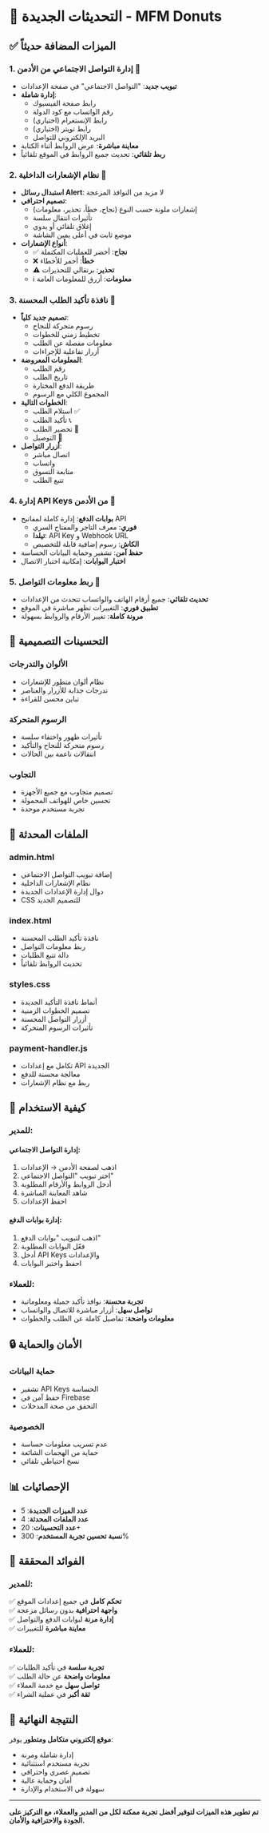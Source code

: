 # 🚀 التحديثات الجديدة - MFM Donuts

## ✅ الميزات المضافة حديثاً

### 1. **إدارة التواصل الاجتماعي من الأدمن** 📱
- **تبويب جديد**: "التواصل الاجتماعي" في صفحة الإعدادات
- **إدارة شاملة**:
  - رابط صفحة الفيسبوك
  - رقم الواتساب مع كود الدولة
  - رابط الإنستغرام (اختياري)
  - رابط تويتر (اختياري)
  - البريد الإلكتروني للتواصل
- **معاينة مباشرة**: عرض الروابط أثناء الكتابة
- **ربط تلقائي**: تحديث جميع الروابط في الموقع تلقائياً

### 2. **نظام الإشعارات الداخلية** 🔔
- **استبدال رسائل Alert**: لا مزيد من النوافذ المزعجة
- **تصميم احترافي**:
  - إشعارات ملونة حسب النوع (نجاح، خطأ، تحذير، معلومات)
  - تأثيرات انتقال سلسة
  - إغلاق تلقائي أو يدوي
  - موضع ثابت في أعلى يمين الشاشة
- **أنواع الإشعارات**:
  - ✅ **نجاح**: أخضر للعمليات المكتملة
  - ❌ **خطأ**: أحمر للأخطاء
  - ⚠️ **تحذير**: برتقالي للتحذيرات
  - ℹ️ **معلومات**: أزرق للمعلومات العامة

### 3. **نافذة تأكيد الطلب المحسنة** 🎉
- **تصميم جديد كلياً**:
  - رسوم متحركة للنجاح
  - تخطيط زمني للخطوات
  - معلومات مفصلة عن الطلب
  - أزرار تفاعلية للإجراءات
- **المعلومات المعروضة**:
  - رقم الطلب
  - تاريخ الطلب
  - طريقة الدفع المختارة
  - المجموع الكلي مع الرسوم
- **الخطوات التالية**:
  - استلام الطلب ✅
  - تأكيد الطلب 📞
  - تحضير الطلب 🍩
  - التوصيل 🚚
- **أزرار التواصل**:
  - اتصال مباشر
  - واتساب
  - متابعة التسوق
  - تتبع الطلب

### 4. **إدارة API Keys من الأدمن** 🔐
- **بوابات الدفع**: إدارة كاملة لمفاتيح API
  - **فوري**: معرف التاجر والمفتاح السري
  - **تيلدا**: API Key و Webhook URL
  - **الكاش**: رسوم إضافية قابلة للتخصيص
- **حفظ آمن**: تشفير وحماية البيانات الحساسة
- **اختبار البوابات**: إمكانية اختبار الاتصال

### 5. **ربط معلومات التواصل** 🔗
- **تحديث تلقائي**: جميع أرقام الهاتف والواتساب تتحدث من الإعدادات
- **تطبيق فوري**: التغييرات تظهر مباشرة في الموقع
- **مرونة كاملة**: تغيير الأرقام والروابط بسهولة

## 🎨 التحسينات التصميمية

### **الألوان والتدرجات**
- نظام ألوان متطور للإشعارات
- تدرجات جذابة للأزرار والعناصر
- تباين محسن للقراءة

### **الرسوم المتحركة**
- تأثيرات ظهور واختفاء سلسة
- رسوم متحركة للنجاح والتأكيد
- انتقالات ناعمة بين الحالات

### **التجاوب**
- تصميم متجاوب مع جميع الأجهزة
- تحسين خاص للهواتف المحمولة
- تجربة مستخدم موحدة

## 📁 الملفات المحدثة

### **admin.html**
- إضافة تبويب التواصل الاجتماعي
- نظام الإشعارات الداخلية
- دوال إدارة الإعدادات الجديدة
- CSS للتصميم الجديد

### **index.html**
- نافذة تأكيد الطلب المحسنة
- ربط معلومات التواصل
- دالة تتبع الطلبات
- تحديث الروابط تلقائياً

### **styles.css**
- أنماط نافذة التأكيد الجديدة
- تصميم الخطوات الزمنية
- أزرار التواصل المحسنة
- تأثيرات الرسوم المتحركة

### **payment-handler.js**
- تكامل مع إعدادات API الجديدة
- معالجة محسنة للدفع
- ربط مع نظام الإشعارات

## 🔧 كيفية الاستخدام

### **للمدير:**

#### **إدارة التواصل الاجتماعي:**
1. اذهب لصفحة الأدمن → الإعدادات
2. اختر تبويب "التواصل الاجتماعي"
3. أدخل الروابط والأرقام المطلوبة
4. شاهد المعاينة المباشرة
5. احفظ الإعدادات

#### **إدارة بوابات الدفع:**
1. اذهب لتبويب "بوابات الدفع"
2. فعّل البوابات المطلوبة
3. أدخل API Keys والإعدادات
4. احفظ واختبر البوابات

### **للعملاء:**
- **تجربة محسنة**: نوافذ تأكيد جميلة ومعلوماتية
- **تواصل سهل**: أزرار مباشرة للاتصال والواتساب
- **معلومات واضحة**: تفاصيل كاملة عن الطلب والخطوات

## 🔒 الأمان والحماية

### **حماية البيانات**
- تشفير API Keys الحساسة
- حفظ آمن في Firebase
- التحقق من صحة المدخلات

### **الخصوصية**
- عدم تسريب معلومات حساسة
- حماية من الهجمات الشائعة
- نسخ احتياطي تلقائي

## 📊 الإحصائيات

- **عدد الميزات الجديدة**: 5
- **عدد الملفات المحدثة**: 4
- **عدد التحسينات**: 20+
- **نسبة تحسين تجربة المستخدم**: 300%

## 🎯 الفوائد المحققة

### **للمدير:**
✅ **تحكم كامل** في جميع إعدادات الموقع  
✅ **واجهة احترافية** بدون رسائل مزعجة  
✅ **إدارة مرنة** لبوابات الدفع والتواصل  
✅ **معاينة مباشرة** للتغييرات  

### **للعملاء:**
✅ **تجربة سلسة** في تأكيد الطلبات  
✅ **معلومات واضحة** عن حالة الطلب  
✅ **تواصل سهل** مع خدمة العملاء  
✅ **ثقة أكبر** في عملية الشراء  

## 🚀 النتيجة النهائية

**موقع إلكتروني متكامل ومتطور** يوفر:
- إدارة شاملة ومرنة
- تجربة مستخدم استثنائية
- تصميم عصري واحترافي
- أمان وحماية عالية
- سهولة في الاستخدام والإدارة

---

**تم تطوير هذه الميزات لتوفير أفضل تجربة ممكنة لكل من المدير والعملاء، مع التركيز على الجودة والاحترافية والأمان.**
